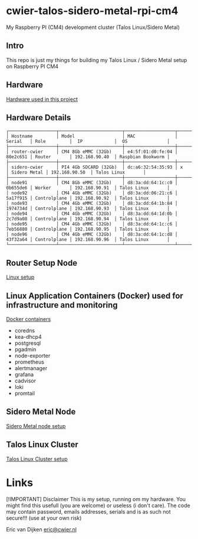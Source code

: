 # cwier-talos-sidero-metal-rpi-cm4
My Raspberry PI (CM4) development cluster (Talos Linux/Sidero Metal)

## Intro
This repo is just my things for building my Talos Linux / Sidero Metal setup on Raspberry PI CM4

## Hardware
[Hardware used in this project](hardware/HARDWARE.md)

## Hardware Details
```
┌──────────────────┬────────────────────────┬───────────────────┬──────────┬──────────────┬────────────────┬───────────────────┐
│ Hostname         │ Model                  │ MAC               │ Serial   │ Role         │  IP            │  OS               │
├──────────────────┼────────────────────────┼───────────────────┼──────────┼──────────────┼────────────────┼───────────────────┤
│ router-cwier     │ CM4 8Gb eMMC (32Gb)    │ e4:5f:01:d0:fe:04 │ 80e2c651 │ Router       │ 192.168.90.40  │ Raspbian Bookworm │
├──────────────────┼────────────────────────┼───────────────────┼──────────┼──────────────┼────────────────┼───────────────────┤
│ sidero-cwier     │ PI4 4Gb SDCARD (32Gb)  │ dc:a6:32:54:35:93 │ x        │ Sidero Metal │ 192.168.90.50  │ Talos Linux       │
├──────────────────┼────────────────────────┼───────────────────┼──────────┼──────────────┼────────────────┼───────────────────┤
│ node91           │ CM4 8Gb eMMC (32Gb)    │ d8:3a:dd:64:1c:c0 │ 0b655de6 │ Worker       │ 192.168.90.91  │ Talos Linux       │
│ node92           │ CM4 4Gb eMMC (32Gb)    │ d8:3a:dd:06:21:c6 │ 5a17f915 │ Controlplane │ 192.168.90.92  │ Talos Linux       │
│ node93           │ CM4 4Gb eMMC (32Gb)    │ d8:3a:dd:64:1b:84 │ 1974734d │ Controlplane │ 192.168.90.93  │ Talos Linux       │
│ node94           │ CM4 4Gb eMMC (32Gb)    │ d8:3a:dd:64:1d:0b │ 2c7d9a08 │ Controlplane │ 192.168.90.94  │ Talos Linux       │
│ node95           │ CM4 4Gb eMMC (32Gb)    │ d8:3a:dd:64:1c:c6 │ 7eb56880 │ Controlplane │ 192.168.90.95  │ Talos Linux       │
│ node96           │ CM4 4Gb eMMC (32Gb)    │ d8:3a:dd:64:1c:d8 │ 43f32a64 │ Controlplane │ 192.168.90.96  │ Talos Linux       │
└──────────────────┴────────────────────────┴───────────────────┴──────────┴──────────────┴────────────────┴───────────────────┘
```

## Router Setup Node
[Linux setup](router/ROUTER.md)

## Linux Application Containers (Docker) used for infrastructure and monitoring
[Docker containers](docker/DOCKER.md)
- coredns
- kea-dhcp4
- postgresql
- pgadmin
- node-exporter
- prometheus
- alertmanager
- grafana
- cadvisor
- loki
- promtail

## Sidero Metal Node
[Sidero Metal node setup](sidero/SIDERO.md)

## Talos Linux Cluster
[Talos Linux Cluster setup](talos/TALOS.md)

# Links

[!IMPORTANT] Disclaimer 
This is my setup, running om my hardware.
You might find this usefull (you are welcome) or useless (i don't care).
The code may contain password, emails addresses, serials and is as such not secure!!! (use at your own risk)

Eric van Dijken <eric@cwier.nl>


